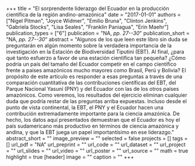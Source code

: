 +++
title = "El sorprendente liderazgo del Ecuador en la producción científica de la región andino-amazónica"
date = "2017-01-01"
authors = ["Nigel Pitman", "Joyce Widmer", "Emilio Bruna", "Clinton Jenkins", "Gabriela Stocks", "Lisa Seales", "Franklin Paniagua", "Erin Maehr"]
publication_types = ["6"]
publication = "NA, _pp. 27--30_"
publication_short = "NA, _pp. 27--30_"
abstract = "Algunos de los que leen este libro sin duda se preguntarán en algún momento sobre la verdadera importancia de la investigación en la Estación de Biodiversidad Tiputini (EBT). Al final, ¿para qué tanto esfuerzo a favor de una estación científica tan pequeña? ¿Cómo podría un país del tamaño del Ecuador competir en el campo científico frente a países amazónicos mucho mayores como Brasil, Perú y Bolivia? El propósito de este artículo es responder a esas preguntas a través de una comparación cuantitativa de las contribuciones científicas del EBT, del Parque Nacional Yasuní (PNY) y del Ecuador con las de los otros países amazónicos. Como veremos, los resultados del ejercicio eliminan cualquier duda que podría restar de las preguntas arriba expuestas. Incluso desde el punto de vista continental, la EBT, el PNY y el Ecuador hacen una contribución extremadamente importante para la ciencia amazónica. De hecho, los datos aquí presentados demuestran que el Ecuador es hoy el país sudamericano más productivo en términos de ciencia amazónica y andina, y que la EBT juega un papel importantísimo en ese liderazgo."
abstract_short = ""
image_preview = ""
selected = false
projects = []
tags = []
url_pdf = "NA"
url_preprint = ""
url_code = ""
url_dataset = ""
url_project = ""
url_slides = ""
url_video = ""
url_poster = ""
url_source = ""
math = true
highlight = true
[header]
image = ""
caption = ""
+++
